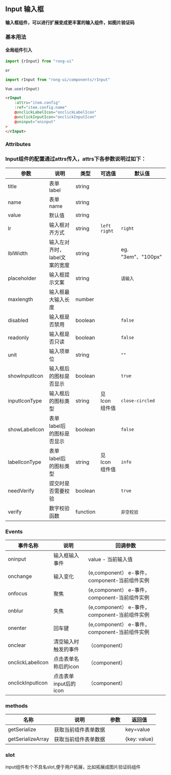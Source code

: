 ## Input 输入框

**输入框组件，可以进行扩展变成更丰富的输入组件，如图片验证码**

### 基本用法

#### 全局组件引入


```js
import {rInput} from "rong-ui"

or

import rInput from "rong-ui/components/rInput"

Vue.use(rInput)
```
```html
<rInput 
    :attrs="item.config" 
    :ref="item.config.name" 
    @onclickLabelIcon="onclickLabelIcon"
	@onclickInputIcon="onclickInputIcon" 
	@oninput="oninput"
>
</rInput>
```

### Attributes

### Input组件的配置通过attrs传入，attrs下各参数说明过如下：

| 参数      | 说明    | 类型      | 可选值       | 默认值   |
|---------- |-------- |---------- |-------------  |-------- |
| title | 表单label | string |  |  |
| name  | 表单name    | string   |  |  |
| value | 默认值 | string | | |
| lr  | 输入框对齐方式    | string   | `left` `right` | `right` |
| lblWidth | 输入左对齐时，label文案的宽度 | string | | eg. "3em"、"100px"|
| placeholder  | 输入框提示文案    | string   | | `请输入` |
| maxlength  | 输入框最大输入长度    | number   |  |  |
| disabled  | 输入框是否禁用   | boolean   |  | `false` |
| readonly  | 输入框是否只读    | boolean   |  | `false` |
| unit  | 输入项单位    | string   |  | `""` |
| showInputIcon  | 输入框后的图标是否显示    | boolean   |  | `true` |
| inputIconType  | 输入框后的图标类型    | string   | 见Icon组件值 | `close-circled` |
| showLabelIcon  | 表单label后的图标是否显示    | boolean   |  | `false` |
| labelIconType  | 表单label后的图标类型    | string   | 见Icon组件值 | `info` |
| needVerify  | 提交时是否需要校验   | boolean   |  | `true` |
| verify  | 数字校验函数   | function   |  | `非空校验` |


### Events

| 事件名称      | 说明    | 回调参数      |
|---------- |-------- |---------- |
| oninput | 输入框输入事件 | value - 当前输入值 |
| onchange  | 输入变化    | (e,component） e-事件，component-当前组件实例 |
| onfocus  | 聚焦    | (e,component） e-事件，component-当前组件实例 |
| onblur  | 失焦    | (e,component） e-事件，component-当前组件实例 |
| onenter | 回车键 |  (e,component） e-事件，component-当前组件实例 |
| onclear | 清空输入时触发的事件 |  （component）  |
| onclickLabelIcon | 点击表单名称后的icon | （component）|
| onclickInputIcon | 点击表单input后的icon | （component）|

### methods
| 名称      | 说明    | 参数      | 返回值 |
|---------- |-------- |---------- |---------- |
| getSerialize | 获取当前组件表单数据 | | key=value |
| getSerializeArray | 获取当前组件表单数据 | | {key: value} |

### slot

input组件有个不具名slot,便于用户拓展，比如拓展成图片验证码组件

